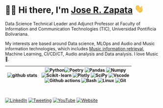 # 🧑‍💻️ Hi there, I'm [Jose R. Zapata](https://joserzapata.github.io/) <img src="https://raw.githubusercontent.com/JoseRZapata/JoseRZapata/master/wave.gif" width="30">

Data Science Technical Leader and Adjunct Professor at Faculty of Information and Communication Technologies (TIC), Universidad Pontificia Bolivariana.

My interests are based around Data science, MLOps and Audio and Music information technologies, which includes [Music information retrieval], Machine Learning, CI/CD/CT, Audio analysis and Data analysis. I love Music 🎸.

<!-- markdownlint-disable MD033 -->
| ![github stats](https://github-readme-stats.vercel.app/api?username=JoseRZapata&show_icons=true&theme=react&hide=issues,contribs&hide_border=false&line_height=20&show_owner=true) | ![Python](https://img.shields.io/badge/python-3670A0?style=flat&logo=python&logoColor=ffdd54)![Poetry](https://img.shields.io/badge/Poetry-%233B82F6.svg?style=flat&logo=poetry&logoColor=0B3D8D) ![Pandas](https://img.shields.io/badge/pandas-%23150458.svg?style=flat&logo=pandas&logoColor=white) ![Numpy](https://img.shields.io/badge/numpy-%23013243.svg?style=flat&logo=numpy&logoColor=white) <br> ![Scikit-learn](https://img.shields.io/badge/scikit--learn-%23F7931E.svg?style=flat&logo=scikit-learn&logoColor=white) ![Plotly](https://img.shields.io/badge/Plotly-%233F4F75.svg?style=flat&logo=plotly&logoColor=white) ![SciPy](https://img.shields.io/badge/SciPy-%230C55A5.svg?style=flat&logo=scipy&logoColor=%white) ![Vscode](https://img.shields.io/badge/--007ACC?style=flat&logo=visual%20studio%20code&logoColor=ffffff) <br> ![Github actions](https://img.shields.io/badge/github%20actions-%232671E5.svg?style=flat&logo=githubactions&logoColor=white) ![Bash](https://img.shields.io/badge/shell_script-%23121011.svg?style=flat&logo=gnu-bash&logoColor=white) ![Linux](https://img.shields.io/badge/Linux-FCC624?style=flat&logo=linux&logoColor=black) ![Git](https://img.shields.io/badge/git-%23F05033.svg?style=flat&logo=git&logoColor=white) |
|:---:|:---:|
<!-- markdownlint-enable MD033 -->

<br>

[![LinkedIn](https://img.shields.io/badge/LinkedIn-%230077B5.svg?logo=linkedin&logoColor=white)](https://www.linkedin.com/in/jose-ricardo-zapata-gonzalez/)
[![Tweeting](https://img.shields.io/twitter/url/http/shields.io.svg?style=social)](https://twitter.com/joserzapata)
[![YouTube](https://img.shields.io/badge/YouTube-%23FF0000.svg?style=logo&logo=YouTube)](https://youtube.com/@JoseRZapata)
[![Website](https://img.shields.io/website?url=https%3A%2F%2Fjoserzapata.github.io%2F&up_message=joserzapata.github.io%2F&up_color=white&style=flat&label=https://&color=328cc1)](https://joserzapata.github.io/)

[Music information retrieval]:https://en.wikipedia.org/wiki/Music_information_retrieval
<!--
**JoseRZapata/JoseRZapata** is a ✨ _special_ ✨ repository because its `README.md` (this file) appears on your GitHub profile.

Here are some ideas to get you started:

- 🔭 I’m currently working on ...
- 🌱 I’m currently learning ...
- 👯 I’m looking to collaborate on ...
- 🤔 I’m looking for help with ...
- 💬 Ask me about ...
- 📫 How to reach me: ...
- 😄 Pronouns: ...
- ⚡ Fun fact: ...
- References:
https://ileriayo.github.io/markdown-badges/
https://github.com/Naereen/badges
https://github.com/alexandresanlim/Badges4-README.md-Profile
https://hendrasob.github.io/badges/
-->
